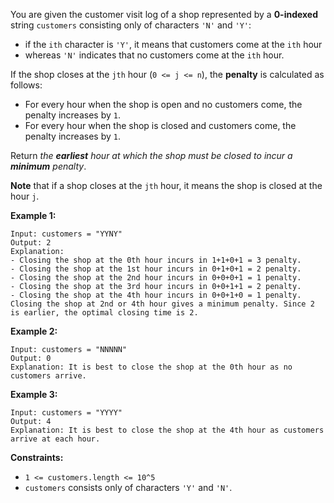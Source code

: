 You are given the customer visit log of a shop represented by a **0-indexed** string `customers` consisting only of characters `'N'` and `'Y'`:

- if the `ith` character is `'Y'`, it means that customers come at the `ith` hour
- whereas `'N'` indicates that no customers come at the `ith` hour.

If the shop closes at the `jth` hour (`0 <= j <= n`), the **penalty** is calculated as follows:

- For every hour when the shop is open and no customers come, the penalty increases by `1`.
- For every hour when the shop is closed and customers come, the penalty increases by `1`.

Return _the **earliest** hour at which the shop must be closed to incur a **minimum** penalty_.

**Note** that if a shop closes at the `jth` hour, it means the shop is closed at the hour `j`.

**Example 1:**

```
Input: customers = "YYNY"
Output: 2
Explanation:
- Closing the shop at the 0th hour incurs in 1+1+0+1 = 3 penalty.
- Closing the shop at the 1st hour incurs in 0+1+0+1 = 2 penalty.
- Closing the shop at the 2nd hour incurs in 0+0+0+1 = 1 penalty.
- Closing the shop at the 3rd hour incurs in 0+0+1+1 = 2 penalty.
- Closing the shop at the 4th hour incurs in 0+0+1+0 = 1 penalty.
Closing the shop at 2nd or 4th hour gives a minimum penalty. Since 2 is earlier, the optimal closing time is 2.
```

**Example 2:**

```
Input: customers = "NNNNN"
Output: 0
Explanation: It is best to close the shop at the 0th hour as no customers arrive.
```

**Example 3:**

```
Input: customers = "YYYY"
Output: 4
Explanation: It is best to close the shop at the 4th hour as customers arrive at each hour.
```

**Constraints:**

- `1 <= customers.length <= 10^5`
- `customers` consists only of characters `'Y'` and `'N'`.

